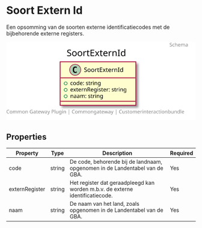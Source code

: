 # Soort Extern Id

Een opsomming van de soorten externe identificatiecodes met de bijbehorende externe registers.



![Class Diagram](https://github.com/CommonGateway/CustomerInteractionBundle/blob/main/docs/schema/klant.soortExternId.svg)

## Properties

| Property | Type | Description | Required |
|----------|------|-------------|----------|
| code | string | De code, behorende bij de landnaam, opgenomen in de Landentabel van de GBA. | Yes |
| externRegister | string | Het register dat geraadpleegd kan worden m.b.v. de externe identificatiecode. | Yes |
| naam | string | De naam van het land, zoals opgenomen in de Landentabel van de GBA. | Yes |
